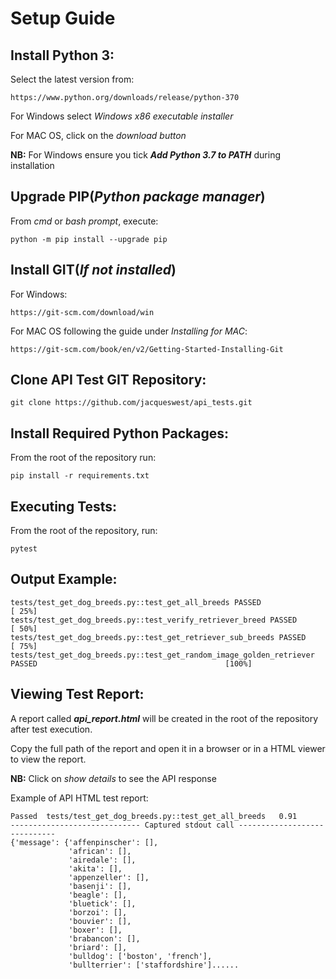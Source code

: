 # Setup Guide

## Install Python 3:
Select the latest version from:
    
    
    https://www.python.org/downloads/release/python-370
    
For Windows select _Windows x86 executable installer_

For MAC OS, click on the _download button_
    
**NB:** For Windows ensure you tick **_Add Python 3.7 to PATH_** during installation


## Upgrade PIP(_Python package manager_)
From _cmd_ or _bash prompt_, execute:

    python -m pip install --upgrade pip
    

## Install GIT(_If not installed_)
For Windows:
    
    https://git-scm.com/download/win
    
For MAC OS following the guide under _Installing for MAC_:
    
    https://git-scm.com/book/en/v2/Getting-Started-Installing-Git
    

## Clone API Test GIT Repository:    
    git clone https://github.com/jacqueswest/api_tests.git
    
## Install Required Python Packages:
From the root of the repository run:
 
    pip install -r requirements.txt
    
## Executing Tests:
From the root of the repository, run:

    pytest

## Output Example:
    tests/test_get_dog_breeds.py::test_get_all_breeds PASSED                                                             [ 25%]
    tests/test_get_dog_breeds.py::test_verify_retriever_breed PASSED                                                     [ 50%]
    tests/test_get_dog_breeds.py::test_get_retriever_sub_breeds PASSED                                                   [ 75%]
    tests/test_get_dog_breeds.py::test_get_random_image_golden_retriever PASSED                                          [100%]

## Viewing Test Report:            
  A report called **_api_report.html_** will be created in the root of the repository after test execution.
  
  Copy the full path of the report and open it in a browser or in a HTML viewer to view the report.
  
  **NB:** Click on _show details_ to see the API response
  
  Example of API HTML test report:
  
    Passed	tests/test_get_dog_breeds.py::test_get_all_breeds	0.91	
    ----------------------------- Captured stdout call -----------------------------
    {'message': {'affenpinscher': [],
                 'african': [],
                 'airedale': [],
                 'akita': [],
                 'appenzeller': [],
                 'basenji': [],
                 'beagle': [],
                 'bluetick': [],
                 'borzoi': [],
                 'bouvier': [],
                 'boxer': [],
                 'brabancon': [],
                 'briard': [],
                 'bulldog': ['boston', 'french'],
                 'bullterrier': ['staffordshire']......
        
